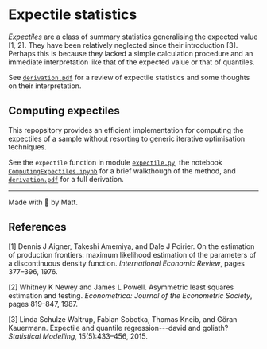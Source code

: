 # Expectile statistics

*Expectiles* are a class of summary statistics generalising the
expected value [1, 2].
They have been relatively neglected since their introduction [3].
Perhaps this is because they lacked a simple calculation procedure
and an immediate interpretation like that of the expected value or
that of quantiles.

See [`derivation.pdf`](derivation/derivation.pdf) for a review of
expectile statistics and some thoughts on their interpretation.

## Computing expectiles

This repopsitory provides an efficient implementation for computing
the expectiles of a sample without resorting to generic iterative
optimisation techniques.

See the `expectile` function in module [`expectile.py`](expectile.py),
the notebook [`ComputingExpectiles.ipynb`](ComputingExpectiles.ipynb)
for a brief walkthough of the method,
and
[`derivation.pdf`](derivation/derivation.pdf) for a full derivation.

---

Made with :purple_heart: by Matt.


## References

[1]
Dennis J Aigner, Takeshi Amemiya, and Dale J Poirier.
On the estimation of production frontiers: maximum likelihood estimation
of the parameters of a discontinuous density function.
*International Economic Review*, pages 377–396, 1976.

[2]
Whitney K Newey and James L Powell.
Asymmetric least squares estimation and testing.
*Econometrica: Journal of the Econometric Society*, pages 819–847, 1987.

[3]
Linda Schulze Waltrup, Fabian Sobotka, Thomas Kneib, and Göran Kauermann.
Expectile and quantile regression---david and goliath?
*Statistical Modelling*, 15(5):433–456, 2015.

